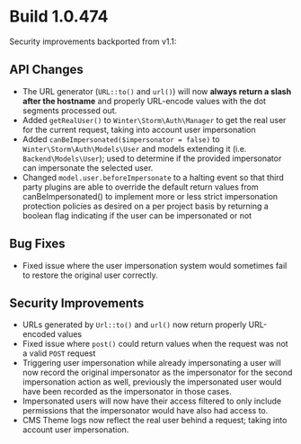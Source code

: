 # Build 1.0.474

Security improvements backported from v1.1:

## API Changes
- The URL generator (`URL::to()` and `url()`) will now **always return a slash after the hostname** and properly URL-encode values with the dot segments processed out.
- Added `getRealUser()` to `Winter\Storm\Auth\Manager` to get the real user for the current request, taking into account user impersonation
- Added `canBeImpersonated($impersonator = false)` to `Winter\Storm\Auth\Models\User` and models extending it (i.e. `Backend\Models\User`); used to determine if the provided impersonator can impersonate the selected user.
- Changed `model.user.beforeImpersonate` to a halting event so that third party plugins are able to override the default return values from canBeImpersonated() to implement more or less strict impersonation protection policies as desired on a per project basis by returning a boolean flag indicating if the user can be impersonated or not

## Bug Fixes
- Fixed issue where the user impersonation system would sometimes fail to restore the original user correctly.

## Security Improvements
- URLs generated by `Url::to()` and `url()` now return properly URL-encoded values
- Fixed issue where `post()` could return values when the request was not a valid `POST` request
- Triggering user impersonation while already impersonating a user will now record the original impersonator as the impersonator for the second impersonation action as well, previously the impersonated user would have been recorded as the impersonator in those cases.
- Impersonated users will now have their access filtered to only include permissions that the impersonator would have also had access to.
- CMS Theme logs now reflect the real user behind a request; taking into account user impersonation.
